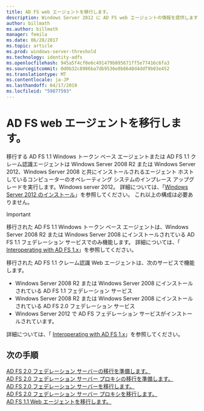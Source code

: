 ```yaml
---
title: AD FS web エージェントを移行します。
description: Windows Server 2012 に AD FS web エージェントの情報を提供します。
author: billmath
ms.author: billmath
manager: femila
ms.date: 06/28/2017
ms.topic: article
ms.prod: windows-server-threshold
ms.technology: identity-adfs
ms.openlocfilehash: 945a5f4cf0e6c491479b095671ff5e77416c6fa3
ms.sourcegitcommit: 0d0b32c8986ba7db9536e0b8648d4ddf9b03e452
ms.translationtype: MT
ms.contentlocale: ja-JP
ms.lasthandoff: 04/17/2019
ms.locfileid: "59877593"
---
```

# <a name="migrate-the-ad-fs-web-agent"></a>AD FS web エージェントを移行します。

移行する AD FS 1.1 Windows トークン ベース エージェントまたは AD FS 1.1 クレーム認識エージェントは Windows Server 2008 R2 または Windows Server 2012、Windows Server 2008 と共にインストールされるエージェント ホストしているコンピューターのオペレーティング システムのインプレース アップグレードを実行します。Windows server 2012。 詳細については、「[Windows Server 2012 のインストール](https://technet.microsoft.com/library/jj134246.aspx)」を参照してください。 これ以上の構成は必要ありません。  
  
> [!IMPORTANT]
>  移行された AD FS 1.1 Windows トークン ベース エージェントは、Windows Server 2008 R2 または Windows Server 2008 にインストールされている AD FS 1.1 フェデレーション サービスでのみ機能します。 詳細については、「 [Interoperating with AD FS 1.x](Interoperating-with-AD-FS-1.x.md)」を参照してください。  
>   
>  移行された AD FS 1.1 クレーム認識 Web エージェントは、次のサービスで機能します。  
>   
>  -   Windows Server 2008 R2 または Windows Server 2008 にインストールされている AD FS 1.1 フェデレーション サービス  
> -   Windows Server 2008 R2 または Windows Server 2008 にインストールされている AD FS 2.0 フェデレーション サービス  
> -   Windows Server 2012 で AD FS フェデレーション サービスがインストールされています。  
>   
>  詳細については、「 [Interoperating with AD FS 1.x](Interoperating-with-AD-FS-1.x.md)」を参照してください。  
  
  
## <a name="next-steps"></a>次の手順
 [AD FS 2.0 フェデレーション サーバーの移行を準備します。](prepare-to-migrate-ad-fs-fed-server.md)   
 [AD FS 2.0 フェデレーション サーバー プロキシの移行を準備します。](prepare-to-migrate-ad-fs-fed-proxy.md)   
 [AD FS 2.0 フェデレーション サーバーを移行します。](migrate-the-ad-fs-fed-server.md)   
 [AD FS 2.0 フェデレーション サーバー プロキシを移行します。](migrate-the-ad-fs-2-fed-server-proxy.md)   
 [AD FS 1.1 Web エージェントを移行します。](migrate-the-ad-fs-web-agent.md)